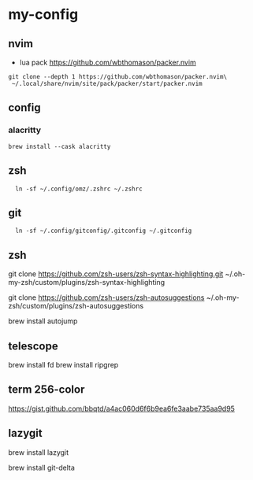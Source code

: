 # my-config

## nvim
- lua pack
https://github.com/wbthomason/packer.nvim

```
git clone --depth 1 https://github.com/wbthomason/packer.nvim\
 ~/.local/share/nvim/site/pack/packer/start/packer.nvim
```

## config


### alacritty
```
brew install --cask alacritty
```

## zsh
```
  ln -sf ~/.config/omz/.zshrc ~/.zshrc
```

## git
```
  ln -sf ~/.config/gitconfig/.gitconfig ~/.gitconfig
```

## zsh
git clone https://github.com/zsh-users/zsh-syntax-highlighting.git ~/.oh-my-zsh/custom/plugins/zsh-syntax-highlighting

git clone https://github.com/zsh-users/zsh-autosuggestions ~/.oh-my-zsh/custom/plugins/zsh-autosuggestions

brew install autojump

## telescope
brew install fd
brew install ripgrep

## term 256-color
https://gist.github.com/bbqtd/a4ac060d6f6b9ea6fe3aabe735aa9d95

## lazygit
brew install lazygit

brew install git-delta

